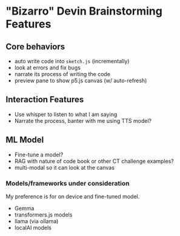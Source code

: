 # "Bizarro" Devin Brainstorming Features

## Core behaviors

- auto write code into `sketch.js` (incrementally)
- look at errors and fix bugs
- narrate its process of writing the code
- preview pane to show p5.js canvas (w/ auto-refresh)

## Interaction Features

- Use whisper to listen to what I am saying
- Narrate the process, banter with me using TTS model?

## ML Model

- Fine-tune a model?
- RAG with nature of code book or other CT challenge examples?
- multi-modal so it can look at the canvas

### Models/frameworks under consideration

My preference is for on device and fine-tuned model.

- Gemma
- transformers.js models
- llama (via ollama)
- localAI models
